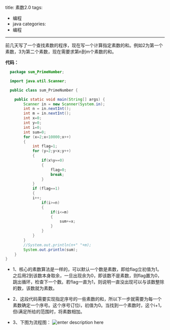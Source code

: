 title: 素数2.0
tags:
- 编程
- java
categories:
- 编程
---

前几天写了一个查找素数的程序，现在写一个计算指定素数的和。例如2为第一个素数，3为第二个素数，现在需要求第n到m个素数的和。

**代码：**
```java
  package sum_PrimeNumber;

  import java.util.Scanner;

  public class sum_PrimeNumber {

  	public static void main(String[] args) {
  		Scanner in = new Scanner(System.in);
  		int n = in.nextInt();
  		int m = in.nextInt();
  		int x=0;
  		int y=0;
  		int i=0;
  		int sum=0;
  		for (x=2;x<10000;x++)
  		{   
  			int flag=1;
  			for (y=2;y<x;y++)
  			{
  				if(x%y==0)
  				{
  					flag=0;
  					break;
  				}
  			}
  			if (flag==1)
  			{
  			i++;
  				if(i>=n)
  				{
  					if(i<=m)
  					{
  						sum+=x;
  					}
  				}				
  			}
  		}
  		//System.out.println(n+" "+m);
  		System.out.println(sum);
  	}
}
```

- 1、核心的素数算法是一样的，可以默认一个数是素数，即给flag立初值为1。之后用2到该数本身取余，一旦出现余为0，即该数不是素数，则flag置为0，跳出循环，检查下一个数。若flag一直为1，则说明一直没出现可以与该数整除的数，该数就为素数。
- 2、这段代码需要实现指定序号的一些素数的和，所以下一步就需要为每一个素数确定一个序号。这个序号订位i，初值为0。当找到一个素数时，这个i+1，但i满足所给的范围时，将素数相加。
- 3、下图为流程图：
![enter description here][1]


  [1]: http://7xnu89.com1.z0.glb.clouddn.com/sumOfPrimeNumber.png
